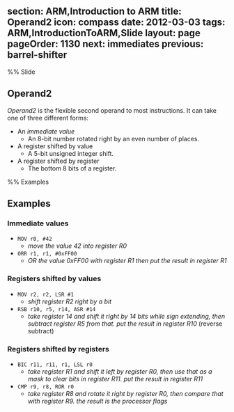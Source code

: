 section: ARM,Introduction to ARM
title: Operand2
icon: compass
date: 2012-03-03
tags: ARM,IntroductionToARM,Slide
layout: page
pageOrder: 1130
next: immediates
previous: barrel-shifter
----

%% Slide

## Operand2

*Operand2* is the flexible second operand to most instructions. It can take one of three different forms:

* An *immediate value*
  * An 8-bit number rotated right by an even number of places.
* A register shifted by value
  * A 5-bit unsigned integer shift.
* A register shifted by register
  * The bottom 8 bits of a register.

%% Examples

## Examples

### Immediate values

  * `MOV r0, #42`
    * *move the value 42 into register R0*
  * `ORR r1, r1, #0xFF00`
    * *OR the value 0xFF00 with register R1 then put the result in register R1*

### Registers shifted by values

  * `MOV r2, r2, LSR #1`
    * *shift register R2 right by a bit*
  * `RSB r10, r5, r14, ASR #14`
    * *take register 14 and shift it right by 14 bits while sign extending, then subtract register R5 from that. put the result in register R10* (reverse subtract)

### Registers shifted by registers

  * `BIC r11, r11, r1, LSL r0`
    * *take register R1 and shift it left by register R0, then use that as a mask to clear bits in register R11. put the result in register R11*
  * `CMP r9, r8, ROR r0`
    * *take register R8 and rotate it right by register R0, then compare that with register R9. the result is the processor flags*

